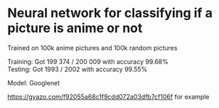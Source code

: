 # Neural network for classifying if a picture is anime or not

Trained on 100k anime pictures and 100k random pictures  

Training: Got 199 374 / 200 009 with accuracy 99.68%  
Testing: Got 1993 / 2002 with accuracy 99.55%  

Model: Googlenet

https://gyazo.com/f92055a68c1f9cdd072a03dfb7cf106f for example